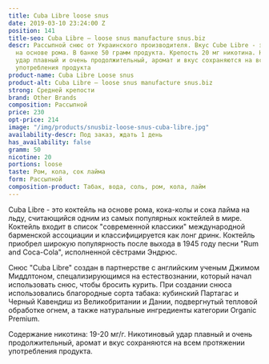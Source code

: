 ```yaml
---
title: Cuba Libre loose snus
date: 2019-03-10 23:24:00 Z
position: 141
title-seo: Cuba Libre — loose snus manufacture snus.biz
descr: Рассыпной снюс от Украинского производителя. Вкус Cube Libre - это коктейль
  на основе рома. В банке 50 грамм продукта. Крепость 20 мг никотина. Никотиновый
  удар плавный и очень продолжительный, аромат и вкус сохраняются на всем протяжении
  употребления продукта
product-name: Cuba Libre Loose snus
product-alt: Cuba Libre — loose snus manufacture snus.biz
strong: Средней крепости
brand: Other Brands
composition: Рассыпной
price: 230
opt-price: 214
image: "/img/products/snusbiz-loose-snus-cuba-libre.jpg"
availability-descr: Под заказ, ждать 1 день
has_availability: false
gramm: 50
nicotine: 20
portions: loose
taste: Ром, кола, сок лайма
form: Рассыпной
composition-product: Табак, вода, соль, ром, кола, лайм
---
```


Cuba Libre - это коктейль на основе рома, кока-колы и сока лайма на льду, считающийся одним из самых популярных коктейлей в мире. Коктейль входит в список "современной классики" международной барменской ассоциации и классифицируется как лонг дринк. Коктейль приобрел широкую популярность после выхода в 1945 году песни "Rum and Coca-Cola", исполненной сёстрами Эндрюс.

Снюс "Cuba Libre" создан в партнерстве с английским ученым Джимом Миддлтоном, спецализирующимся на естествознании, который начал использовать снюс, чтобы бросить курить. При создании снюса использовались благородные сорта табака: кубинский Партагас и Черный Кавендиш из Великобритании и Дании, подвергнутый тепловой обработке огнем, а также натуральные ингредиенты категории Organic Premium.

Содержание никотина: 19-20 мг/г. Никотиновый удар плавный и очень продолжительный, аромат и вкус сохраняются на всем протяжении употребления продукта.